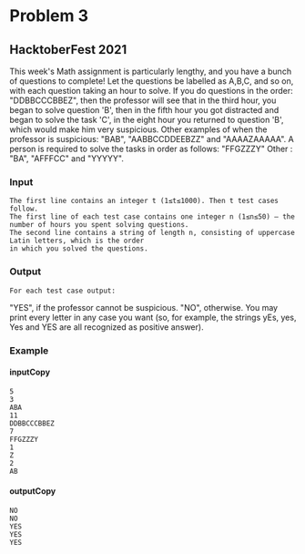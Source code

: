 # Problem 3
## HacktoberFest 2021

This week's Math assignment is particularly lengthy, and you have a bunch of questions to complete! Let the 
questions be labelled as A,B,C, and so on, with each question taking an hour to solve. If you do questions in
the order: "DDBBCCCBBEZ", then the professor
will see that in the third hour, you began to solve question 'B', then in the fifth hour you got distracted and
began to solve the task 'C', in the eight hour you returned to question 'B', which would make him very 
suspicious. Other examples of when the professor is suspicious: "BAB", "AABBCCDDEEBZZ" and "AAAAZAAAAA".
A person is required to solve the tasks in order as follows: "FFGZZZY" 
 Other : "BA", "AFFFCC" and "YYYYY".

### Input
```
The first line contains an integer t (1≤t≤1000). Then t test cases follow.
The first line of each test case contains one integer n (1≤n≤50) — the number of hours you spent solving questions.
The second line contains a string of length n, consisting of uppercase Latin letters, which is the order 
in which you solved the questions.
```
### Output
```
For each test case output:
```
"YES", if the professor cannot be suspicious.
"NO", otherwise.
You may print every letter in any case you want (so, for example, the strings yEs, yes, Yes and YES 
are all recognized as positive answer).

### Example

#### inputCopy
```
5
3
ABA
11
DDBBCCCBBEZ
7
FFGZZZY
1
Z
2
AB
```
#### outputCopy
```
NO
NO
YES
YES
YES
```


